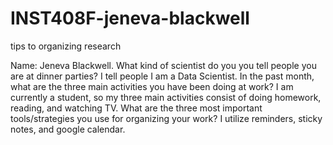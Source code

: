# INST408F-jeneva-blackwell
tips to organizing research

Name: Jeneva Blackwell. 
What kind of scientist do you you tell people you are at dinner
parties? I tell people I am a Data Scientist. 
In the past month, what are the three main activities you have
been doing at work? I am currently a student, so my three main activities consist of doing homework, reading, and watching TV. 
What are the three most important tools/strategies you use for organizing your work? I utilize reminders, sticky notes, and google calendar. 

